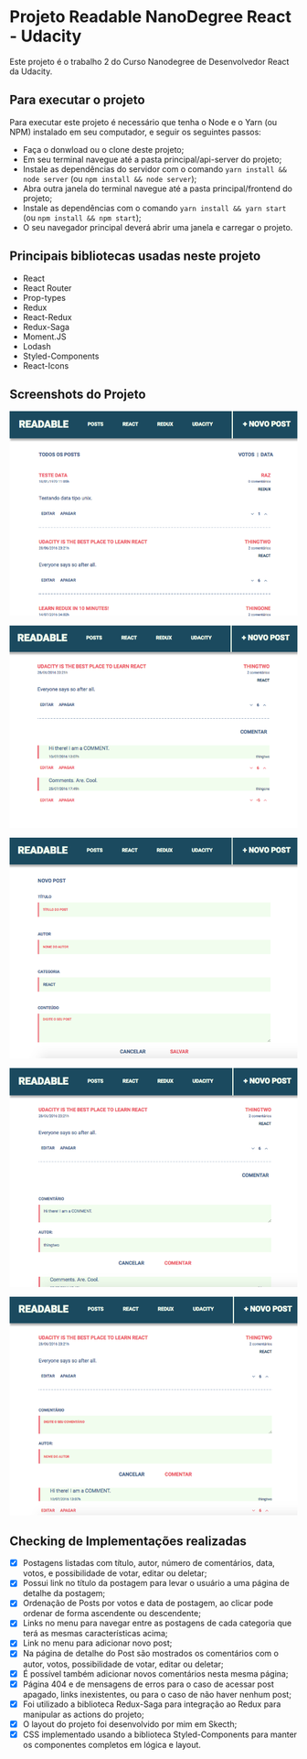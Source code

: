 # Projeto Readable NanoDegree React - Udacity

Este projeto é o trabalho 2 do Curso Nanodegree de Desenvolvedor React da Udacity.

## Para executar o projeto

Para executar este projeto é necessário que tenha o Node e o Yarn (ou NPM) instalado em seu computador, e seguir os seguintes passos:

* Faça o donwload ou o clone deste projeto;
* Em seu terminal navegue até a pasta principal/api-server do projeto;
* Instale as dependências do servidor com o comando `yarn install && node server` (ou `npm install && node server`);
* Abra outra janela do terminal navegue até a pasta principal/frontend do projeto;
* Instale as dependências com o comando `yarn install && yarn start` (ou `npm install && npm start`);
* O seu navegador principal deverá abrir uma janela e carregar o projeto.

## Principais bibliotecas usadas neste projeto

* React
* React Router
* Prop-types
* Redux
* React-Redux
* Redux-Saga
* Moment.JS
* Lodash
* Styled-Components
* React-Icons

## Screenshots do Projeto

<!-- <img src="../screenshots/tela1.png" alt="Index com lista de Posts" width="50%" /> -->

![Index com lista de Posts|50%](../screenshots/tela1.png)

![Página de detalhe do Post|50%](../screenshots/tela2.png)

![Página para adicionar novo Post|50%](../screenshots/tela3.png)

![Demonstrando a edição de comentários|50%](../screenshots/tela4.png)

![Adicionando um novo comentário|50%](../screenshots/tela5.png)

## Checking de Implementações realizadas

- [x] Postagens listadas com título, autor, número de comentários, data, votos, e possibilidade de votar, editar ou deletar;
- [x] Possui link no título da postagem para levar o usuário a uma página de detalhe da postagem;
- [x] Ordenação de Posts por votos e data de postagem, ao clicar pode ordenar de forma ascendente ou descendente;
- [x] Links no menu para navegar entre as postagens de cada categoria que terá as mesmas características acima;
- [x] Link no menu para adicionar novo post;
- [x] Na página de detalhe do Post são mostrados os comentários com o autor, votos, possibilidade de votar, editar ou deletar;
- [x] É possível também adicionar novos comentários nesta mesma página;
- [x] Página 404 e de mensagens de erros para o caso de acessar post apagado, links inexistentes, ou para o caso de não haver nenhum post;
- [x] Foi utilizado a biblioteca Redux-Saga para integração ao Redux para manipular as actions do projeto;
- [x] O layout do projeto foi desenvolvido por mim em Skecth;
- [x] CSS implementado usando a biblioteca Styled-Components para manter os componentes completos em lógica e layout.